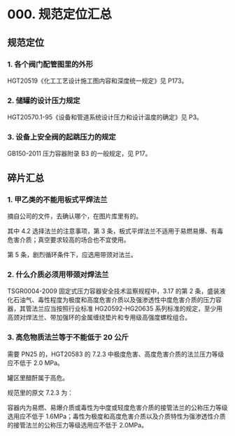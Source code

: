 # 000. 规范定位汇总

## 规范定位

### 1. 各个阀门配管图里的外形
HGT20519《化工工艺设计施工图内容和深度统一规定》见 P173。

### 2. 储罐的设计压力规定
HGT20570.1-95《设备和管道系统设计压力和设计温度的确定》见 P3。

### 3. 设备上安全阀的起跳压力的规定
GB150-2011 压力容器附录 B3 的一般规定，见 P17。


## 碎片汇总

### 1. 甲乙类的不能用板式平焊法兰
摘自公司的文件，去确认哪个，在图片库里有的。

其中 4.2 选择法兰的注意事项，第 3 条，板式平焊法兰不适用于易燃易爆、有毒危害介质；真空要求较高的场合也不宜使用。

第 5 条，剧烈循环条件下，应选用带颈对法兰。

### 2. 什么介质必须用带颈对焊法兰
TSGR0004-2009 固定式压力容器安全技术监察规程中，3.17 的第 2 条，盛装液化石油气、毒性程度为极度和高度危害介质以及强渗透性中度危害介质的压力容器，其管法兰应当按照行业标准 HG20592-HG20635 系列标准的规定，至少用高颈对焊法兰、带加强环的金属缠绕垫片和专用级高强度螺栓组合。

### 3. 高危物质法兰等于不能低于 20 公斤
需要 PN25 的，HGT20583 的 7.2.3 中极度危害、高度危害介质的法兰压力等级应不低于 2.0 MPa。

罐区里醋酐属于高危。

规范里的原文 7.2.3 为：

容器内为易燃、易爆介质或毒性为中度或轻度危害介质的接管法兰的公称压力等级选用应不低于 1.6MPa；毒性为极度和高度危害介质以及介质特性为强渗透性介质的接管法兰的公称压力等级选用应不低于 2.0MPa。


